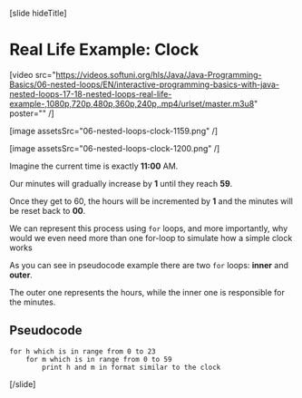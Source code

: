 [slide hideTitle]

# Real Life Example: Clock

[video src="https://videos.softuni.org/hls/Java/Java-Programming-Basics/06-nested-loops/EN/interactive-programming-basics-with-java-nested-loops-17-18-nested-loops-real-life-example-,1080p,720p,480p,360p,240p,.mp4/urlset/master.m3u8" poster="" /]

[image assetsSrc="06-nested-loops-clock-1159.png" /] 

[image assetsSrc="06-nested-loops-clock-1200.png" /]

Imagine the current time is exactly **11:00** AM. 

Our minutes will gradually increase by **1** until they reach **59**. 

Once they get to 60, the hours will be incremented by **1** and the minutes will be reset back to **00**. 

We can represent this process using `for` loops, and more importantly, why would we even need more than one for-loop to simulate how a simple clock works

As you can see in pseudocode example there are two `for` loops: **inner** and **outer**.

The outer one represents the hours, while the inner one is responsible for the minutes.

## Pseudocode

```
for h which is in range from 0 to 23
    for m which is in range from 0 to 59
        print h and m in format similar to the clock
```

[/slide]


